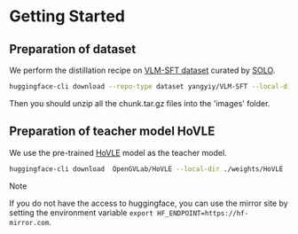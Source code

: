 # Getting Started

## Preparation of dataset
We perform the distillation recipe on [VLM-SFT dataset](https://huggingface.co/datasets/YangyiYY/VLM-SFT) curated by [SOLO](https://github.com/Yangyi-Chen/SOLO/blob/main/SFT_GUIDE.md).

```bash
huggingface-cli download --repo-type dataset yangyiy/VLM-SFT --local-dir ./data/vlm_sft
```

Then you should unzip all the chunk.tar.gz files into the 'images' folder.

## Preparation of teacher model HoVLE
We use the pre-trained [HoVLE](https://huggingface.co/OpenGVLab/HoVLE) model as the teacher model.

```bash
huggingface-cli download  OpenGVLab/HoVLE --local-dir ./weights/HoVLE
```

> [!NOTE] 
> If you do not have the access to huggingface, you can use the mirror site by setting the environment variable `export HF_ENDPOINT=https://hf-mirror.com`.






